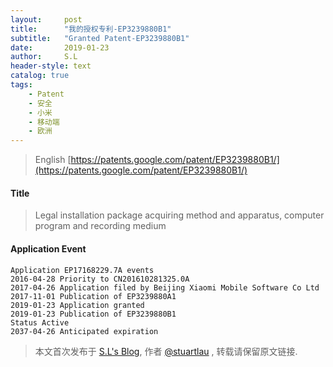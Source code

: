 ```yaml
---
layout:     post
title:      "我的授权专利-EP3239880B1"
subtitle:   "Granted Patent-EP3239880B1"
date:       2019-01-23
author:     S.L
header-style: text
catalog: true
tags:
    - Patent
    - 安全
    - 小米
    - 移动端
    - 欧洲
---
```

> English [https://patents.google.com/patent/EP3239880B1/](https://patents.google.com/patent/EP3239880B1/)

#### Title
> Legal installation package acquiring method and apparatus, computer program and recording medium





#### Application Event
```
Application EP17168229.7A events 
2016-04-28 Priority to CN201610281325.0A
2017-04-26 Application filed by Beijing Xiaomi Mobile Software Co Ltd
2017-11-01 Publication of EP3239880A1
2019-01-23 Application granted
2019-01-23 Publication of EP3239880B1
Status Active
2037-04-26 Anticipated expiration
```
> 本文首次发布于 [S.L's Blog](https://liushuo.me), 作者 [@stuartlau](http://github.com/stuartlau) ,
转载请保留原文链接.
